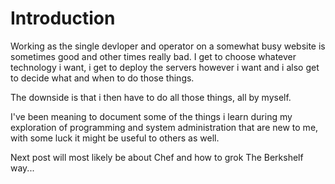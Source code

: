 # Introduction

Working as the single devloper and operator on a somewhat busy website is sometimes good and other times really bad.
I get to choose whatever technology i want, i get to deploy the servers however i want and i also get to decide what and when to do those things.

The downside is that i then have to do all those things, all by myself. 

I've been meaning to document some of the things i learn during my exploration of programming and system administration that are new to me, with some luck it might be useful to others as well.

Next post will most likely be about Chef and how to grok The Berkshelf way...

